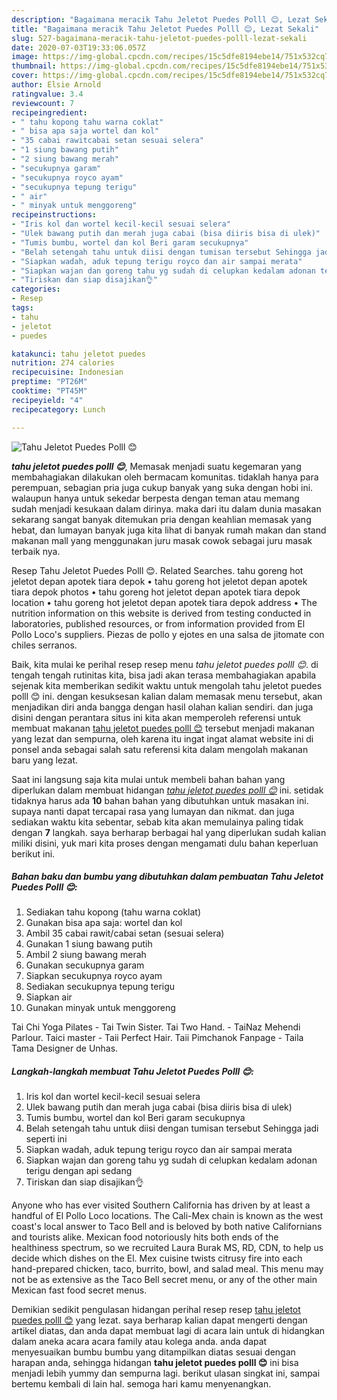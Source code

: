 ```yaml
---
description: "Bagaimana meracik Tahu Jeletot Puedes Polll 😊, Lezat Sekali"
title: "Bagaimana meracik Tahu Jeletot Puedes Polll 😊, Lezat Sekali"
slug: 527-bagaimana-meracik-tahu-jeletot-puedes-polll-lezat-sekali
date: 2020-07-03T19:33:06.057Z
image: https://img-global.cpcdn.com/recipes/15c5dfe8194ebe14/751x532cq70/tahu-jeletot-puedes-polll-😊-foto-resep-utama.jpg
thumbnail: https://img-global.cpcdn.com/recipes/15c5dfe8194ebe14/751x532cq70/tahu-jeletot-puedes-polll-😊-foto-resep-utama.jpg
cover: https://img-global.cpcdn.com/recipes/15c5dfe8194ebe14/751x532cq70/tahu-jeletot-puedes-polll-😊-foto-resep-utama.jpg
author: Elsie Arnold
ratingvalue: 3.4
reviewcount: 7
recipeingredient:
- " tahu kopong tahu warna coklat"
- " bisa apa saja wortel dan kol"
- "35 cabai rawitcabai setan sesuai selera"
- "1 siung bawang putih"
- "2 siung bawang merah"
- "secukupnya garam"
- "secukupnya royco ayam"
- "secukupnya tepung terigu"
- " air"
- " minyak untuk menggoreng"
recipeinstructions:
- "Iris kol dan wortel kecil-kecil sesuai selera"
- "Ulek bawang putih dan merah juga cabai (bisa diiris bisa di ulek)"
- "Tumis bumbu, wortel dan kol Beri garam secukupnya"
- "Belah setengah tahu untuk diisi dengan tumisan tersebut Sehingga jadi seperti ini"
- "Siapkan wadah, aduk tepung terigu royco dan air sampai merata"
- "Siapkan wajan dan goreng tahu yg sudah di celupkan kedalam adonan terigu dengan api sedang"
- "Tiriskan dan siap disajikan👌"
categories:
- Resep
tags:
- tahu
- jeletot
- puedes

katakunci: tahu jeletot puedes 
nutrition: 274 calories
recipecuisine: Indonesian
preptime: "PT26M"
cooktime: "PT45M"
recipeyield: "4"
recipecategory: Lunch

---
```



![Tahu Jeletot Puedes Polll 😊](https://img-global.cpcdn.com/recipes/15c5dfe8194ebe14/751x532cq70/tahu-jeletot-puedes-polll-😊-foto-resep-utama.jpg)

<b><i>tahu jeletot puedes polll 😊</i></b>, Memasak menjadi suatu kegemaran yang membahagiakan dilakukan oleh bermacam komunitas. tidaklah hanya para perempuan, sebagian pria juga cukup banyak yang suka dengan hobi ini. walaupun hanya untuk sekedar berpesta dengan teman atau memang sudah menjadi kesukaan dalam dirinya. maka dari itu dalam dunia masakan sekarang sangat banyak ditemukan pria dengan keahlian memasak yang hebat, dan lumayan banyak juga kita lihat di banyak rumah makan dan stand makanan mall yang menggunakan juru masak cowok sebagai juru masak terbaik nya.

Resep Tahu Jeletot Puedes Polll 😊. Related Searches. tahu goreng hot jeletot depan apotek tiara depok • tahu goreng hot jeletot depan apotek tiara depok photos • tahu goreng hot jeletot depan apotek tiara depok location • tahu goreng hot jeletot depan apotek tiara depok address • The nutrition information on this website is derived from testing conducted in laboratories, published resources, or from information provided from El Pollo Loco&#39;s suppliers. Piezas de pollo y ejotes en una salsa de jitomate con chiles serranos.

Baik, kita mulai ke perihal resep resep menu <i>tahu jeletot puedes polll 😊</i>. di tengah tengah rutinitas kita, bisa jadi akan terasa membahagiakan apabila sejenak kita memberikan sedikit waktu untuk mengolah tahu jeletot puedes polll 😊 ini. dengan kesuksesan kalian dalam memasak menu tersebut, akan menjadikan diri anda bangga dengan hasil olahan kalian sendiri. dan juga disini dengan perantara situs ini kita akan memperoleh referensi untuk membuat makanan <u>tahu jeletot puedes polll 😊</u> tersebut menjadi makanan yang lezat dan sempurna, oleh karena itu ingat ingat alamat website ini di ponsel anda sebagai salah satu referensi kita dalam mengolah makanan baru yang lezat.


Saat ini langsung saja kita mulai untuk membeli bahan bahan yang diperlukan dalam membuat hidangan <u><i>tahu jeletot puedes polll 😊</i></u> ini. setidak tidaknya harus ada <b>10</b> bahan bahan yang dibutuhkan untuk masakan ini. supaya nanti dapat tercapai rasa yang lumayan dan nikmat. dan juga sediakan waktu kita sebentar, sebab kita akan memulainya paling tidak dengan <b>7</b> langkah. saya berharap berbagai hal yang diperlukan sudah kalian miliki disini, yuk mari kita proses dengan mengamati dulu bahan keperluan berikut ini.

<!--inarticleads1-->

##### Bahan baku dan bumbu yang dibutuhkan dalam pembuatan Tahu Jeletot Puedes Polll 😊:

1. Sediakan  tahu kopong (tahu warna coklat)
1. Gunakan  bisa apa saja: wortel dan kol
1. Ambil 35 cabai rawit/cabai setan (sesuai selera)
1. Gunakan 1 siung bawang putih
1. Ambil 2 siung bawang merah
1. Gunakan secukupnya garam
1. Siapkan secukupnya royco ayam
1. Sediakan secukupnya tepung terigu
1. Siapkan  air
1. Gunakan  minyak untuk menggoreng


Tai Chi Yoga Pilates - Tai Twin Sister. Tai Two Hand. - TaiNaz Mehendi Parlour. Taici master - Taii Perfect Hair. Taii Pimchanok Fanpage - Taila Tama Designer de Unhas. 

<!--inarticleads2-->

##### Langkah-langkah membuat Tahu Jeletot Puedes Polll 😊:

1. Iris kol dan wortel kecil-kecil sesuai selera
1. Ulek bawang putih dan merah juga cabai (bisa diiris bisa di ulek)
1. Tumis bumbu, wortel dan kol Beri garam secukupnya
1. Belah setengah tahu untuk diisi dengan tumisan tersebut Sehingga jadi seperti ini
1. Siapkan wadah, aduk tepung terigu royco dan air sampai merata
1. Siapkan wajan dan goreng tahu yg sudah di celupkan kedalam adonan terigu dengan api sedang
1. Tiriskan dan siap disajikan👌


Anyone who has ever visited Southern California has driven by at least a handful of El Pollo Loco locations. The Cali-Mex chain is known as the west coast&#39;s local answer to Taco Bell and is beloved by both native Californians and tourists alike. Mexican food notoriously hits both ends of the healthiness spectrum, so we recruited Laura Burak MS, RD, CDN, to help us decide which dishes on the El. Mex cuisine twists citrusy fire into each hand-prepared chicken, taco, burrito, bowl, and salad meal. This menu may not be as extensive as the Taco Bell secret menu, or any of the other main Mexican fast food secret menus. 

Demikian sedikit pengulasan hidangan perihal resep resep <u>tahu jeletot puedes polll 😊</u> yang lezat. saya berharap kalian dapat mengerti dengan artikel diatas, dan anda dapat membuat lagi di acara lain untuk di hidangkan dalam aneka acara acara family atau kolega anda. anda dapat menyesuaikan bumbu bumbu yang ditampilkan diatas sesuai dengan harapan anda, sehingga hidangan <b>tahu jeletot puedes polll 😊</b> ini bisa menjadi lebih yummy dan sempurna lagi. berikut ulasan singkat ini, sampai bertemu kembali di lain hal. semoga hari kamu menyenangkan.
